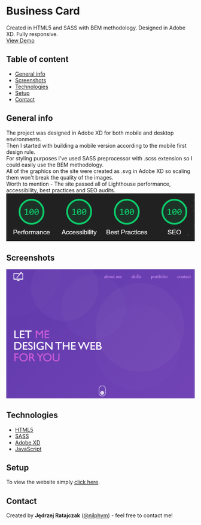 # Business Card
Created in HTML5 and SASS with BEM methodology. Designed in Adobe XD. Fully responsive.  
[View Demo](https://nilphym.github.io/Business-Card)


## Table of content
* [General info](#general-info)
* [Screenshots](#screenshots)
* [Technologies](#technologies)
* [Setup](#setup)
* [Contact](#contact)


## General info
The project was designed in Adobe XD for both mobile and desktop environments.  
Then I started with building a mobile version according to the mobile first design rule.  
For styling purposes I've used SASS preprocessor with .scss extension so I could easily use the BEM methodology.  
All of the graphics on the site were created as .svg in Adobe XD so scaling them won't break the quality of the images.  
Worth to mention - The site passed all of Lighthouse performance, accessibility, best practices and SEO audits.
![Lighthouse Audits](images/lighthouse.png)


## Screenshots
![Business Card Screen Shot](images/screenshot.png)


## Technologies
* [HTML5](https://html.spec.whatwg.org)
* [SASS](https://sass-lang.com)
* [Adobe XD](https://www.adobe.com/products/xd.html)
* [JavaScript](https://developer.mozilla.org/en-US/docs/Web/JavaScript)


## Setup
To view the website simply [click here](https://nilphym.github.io/Business-Card).


## Contact
Created by **Jędrzej Ratajczak** ([@nilphym](https://github.com/nilphym)) - feel free to contact me!
